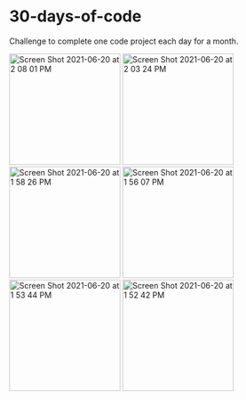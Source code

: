 # 30-days-of-code
Challenge to complete one code project each day for a month. 

<img width="200" alt="Screen Shot 2021-06-20 at 2 08 01 PM" src="https://user-images.githubusercontent.com/4127229/122686930-03f9ba80-d1d1-11eb-99c1-9852c493da89.png">
<img width="200" alt="Screen Shot 2021-06-20 at 2 03 24 PM" src="https://user-images.githubusercontent.com/4127229/122686931-04925100-d1d1-11eb-9094-ae50d33564a6.png">
<img width="200" alt="Screen Shot 2021-06-20 at 1 58 26 PM" src="https://user-images.githubusercontent.com/4127229/122686932-04925100-d1d1-11eb-85e4-95d7f0984fd7.png">
<img width="200" alt="Screen Shot 2021-06-20 at 1 56 07 PM" src="https://user-images.githubusercontent.com/4127229/122686933-052ae780-d1d1-11eb-8997-bca4af53c08f.png">
<img width="200" alt="Screen Shot 2021-06-20 at 1 53 44 PM" src="https://user-images.githubusercontent.com/4127229/122686934-052ae780-d1d1-11eb-8ca4-61d0930c425d.png">
<img width="200" alt="Screen Shot 2021-06-20 at 1 52 42 PM" src="https://user-images.githubusercontent.com/4127229/122686935-052ae780-d1d1-11eb-82c2-a03ddaac42b8.png">

